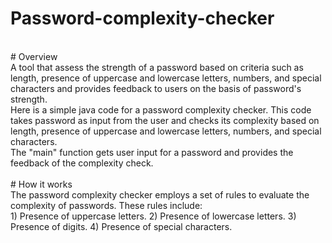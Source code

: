 # Password-complexity-checker
<br>
# Overview
<br>
A tool that assess the strength of a password based on criteria such as length, presence of uppercase and lowercase letters, numbers, and special characters and provides feedback to users on the basis of password's strength.
<br>
Here is a simple java code for a password complexity checker. This code takes password as input from the user and checks its complexity based on length, presence of uppercase and lowercase letters, numbers, and special characters. 
<br>
The "main" function gets user input for a password and provides the feedback of the complexity check.
<br>
<br>
# How it works
<br>
The password complexity checker employs a set of rules to evaluate the complexity of passwords. These rules include:
<br>
1) Presence of uppercase letters.
2) Presence of lowercase letters.
3) Presence of digits.
4) Presence of special characters.

